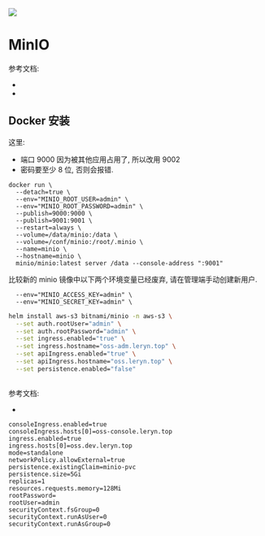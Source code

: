 
![](https://s3.leryn.top/website/image/minio.png#clientId=uc9a28f72-8b8a-4&crop=0&crop=0&crop=1&crop=1&height=61&id=MQwuM&originHeight=226&originWidth=1500&originalType=binary&ratio=1&rotation=0&showTitle=false&status=done&style=none&taskId=u3d52b5f3-42c0-45c0-9542-96336b558ab&title=&width=407)
<a name="mKUb8"></a>
# MinIO
参考文档:

- 
- 
<a name="Q3xXj"></a>
## Docker 安装

这里:

- 端口 9000 因为被其他应用占用了, 所以改用 9002
- 密码要至少 8 位, 否则会报错.

```
docker run \
  --detach=true \
  --env="MINIO_ROOT_USER=admin" \
  --env="MINIO_ROOT_PASSWORD=admin" \
  --publish=9000:9000 \
  --publish=9001:9001 \
  --restart=always \
  --volume=/data/minio:/data \
  --volume=/conf/minio:/root/.minio \
  --name=minio \
  --hostname=minio \
  minio/minio:latest server /data --console-address ":9001"
```

比较新的 minio 镜像中以下两个环境变量已经废弃, 请在管理端手动创建新用户.

```
  --env="MINIO_ACCESS_KEY=admin" \
  --env="MINIO_SECRET_KEY=admin" \
```


```bash
helm install aws-s3 bitnami/minio -n aws-s3 \
  --set auth.rootUser="admin" \
  --set auth.rootPassword="admin" \
  --set ingress.enabled="true" \
  --set ingress.hostname="oss-adm.leryn.top" \
  --set apiIngress.enabled="true" \
  --set apiIngress.hostname="oss.leryn.top" \
  --set persistence.enabled="false"
  
```

参考文档:

- 
```properties
consoleIngress.enabled=true
consoleIngress.hosts[0]=oss-console.leryn.top
ingress.enabled=true
ingress.hosts[0]=oss.dev.leryn.top
mode=standalone
networkPolicy.allowExternal=true
persistence.existingClaim=minio-pvc
persistence.size=5Gi
replicas=1
resources.requests.memory=128Mi
rootPassword=
rootUser=admin
securityContext.fsGroup=0
securityContext.runAsUser=0
securityContext.runAsGroup=0
```
